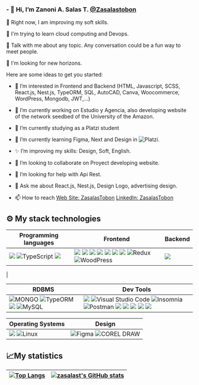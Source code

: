### - 👋 Hi, I’m Zanoni A. Salas T. [@Zasalastobon](https://twitter.com/ZasColectivo)


🔭 Right now, I am improving my soft skills.

🌱 I'm trying to learn cloud computing and Devops.

💬 Talk with me about any topic. Any conversation could be a fun way to meet people.

🎣 I'm looking for new horizons.


Here are some ideas to get you started:
- 👀 I’m interested in Frontend and Backend (HTML, Javascript, SCSS, React.js, Nest.js, TypeORM, SQL, AutoCAD, Canva, Woocommerce, WordPress, Mongodb, JWT,...)
- 🔭 I’m currently working on Estudio y Agencia, also developing website of the network seedbed of the University of the Amazon.
- 💞️ I’m currently studying as a Platzi student
- 🌱 I’m currently learning Figma, Next and Design in ![Platzi](https://img.shields.io/badge/platzi-black.svg?style=for-the-badge&logo=platzi&logoColor=?logoColor=blue).
- ✨ I’m improving my skills: Design, Soft, English.
- 👯 I’m looking to collaborate on Proyect developing website.
- 🤔 I’m looking for help with Api Rest.
- 💬 Ask me about React.js, Nest.js, Design Logo, advertising design.

- 📫 How to reach   [Web Site: ZasalasTobon](https://zasalastobon.com/diplomas/) [LinkedIn: ZasalasTobon](https://www.linkedin.com/in/zanoni-alfredo-salas-tob%C3%B3n-30b1b6241/)
<!--
**Zasalast/zasalast** is a ✨ _special_ ✨ repository because its `README.md` (this file) appears on your GitHub profile.
- 😄 Pronouns: ...
- ⚡ Fun fact: ...
- 🤔 I’m looking for help with ...

-->
## ⚙ My stack technologies
|Programming languages|Frontend|Backend|
|---|---|---|
|<img src="https://img.shields.io/badge/JavaScript-323330?style=for-the-badge&logo=javascript&logoColor=F7DF1E"/> ![TypeScript](https://img.shields.io/badge/typescript-%23007ACC.svg?style=for-the-badge&logo=typescript&logoColor=white) <img src="https://img.shields.io/badge/Python-FFD43B?style=for-the-badge&logo=python&logoColor=blue" />    |<img src="https://img.shields.io/badge/Markdown-000000?style=for-the-badge&logo=markdown&logoColor=white" /> <img src="https://img.shields.io/badge/Bootstrap-430098?style=for-the-badge&logo=bootstrap&logoColor=white"/>  <img src="https://img.shields.io/badge/Tailwind_CSS-38B2AC?style=for-the-badge&logo=tailwind-css&logoColor=white"/> <img src="https://img.shields.io/badge/HTML5-E34F26?style=for-the-badge&logo=html5&logoColor=white"/> <img src="https://img.shields.io/badge/React-20232A?style=for-the-badge&logo=react&logoColor=61DAFB" /> <img src="https://img.shields.io/badge/Sass-CC6699?style=for-the-badge&logo=sass&logoColor=white" /> <img src="https://img.shields.io/badge/CSS3-1572B6?style=for-the-badge&logo=css3&logoColor=white"/> ![Redux](https://img.shields.io/badge/redux-fuchsia.svg?style=for-the-badge&logo=redux&logoColor=?logoColor=fuchsia)![WoodPress](https://img.shields.io/badge/wordpress-black?style=for-the-badge&logo=next.js&logoColor=white)|<img src="https://img.shields.io/badge/nestjs-E0234E?style=for-the-badge&logo=nestjs&logoColor=white" />
|


|RDBMS|Dev Tools|
|---|---|
![MONGO](https://img.shields.io/badge/MONGO-GREE.svg?style=for-the-badge&logo=MONGO&logoColor=?logoColor=GREE) ![TypeORM](https://img.shields.io/badge/TypeORM-black?style=for-the-badge&logo=TypeORM.js&logoColor=white) <img src="https://img.shields.io/badge/PostgreSQL-316192?style=for-the-badge&logo=postgresql&logoColor=white"/> ![MySQL](https://img.shields.io/badge/mysql-%2300f.svg?style=for-the-badge&logo=mysql&logoColor=white) | <img src="https://img.shields.io/badge/GIT-E44C30?style=for-the-badge&logo=git&logoColor=white"/> ![Visual Studio Code](https://img.shields.io/badge/Visual%20Studio%20Code-0078d7.svg?style=for-the-badge&logo=visual-studio-code&logoColor=white) ![Insomnia](https://img.shields.io/badge/Insomnia-black?style=for-the-badge&logo=insomnia&logoColor=5849BE) ![Postman](https://img.shields.io/badge/postman-FCC624.svg?style=for-the-badge&logo=postman&logoColor=?logoColor=violet) <img src="https://img.shields.io/badge/Docker-2CA5E0?style=for-the-badge&logo=docker&logoColor=white"/> <img src="https://img.shields.io/badge/Markdown-000000?style=for-the-badge&logo=markdown&logoColor=white" /> <img src="https://img.shields.io/badge/Shell_Script-121011?style=for-the-badge&logo=gnu-bash&logoColor=white" /> <img src="https://img.shields.io/badge/Swagger-85EA2D?style=for-the-badge&logo=Swagger&logoColor=white" /> <img src="https://img.shields.io/badge/Heroku-430098?style=for-the-badge&logo=heroku&logoColor=white" /> |


|Operating Systems|Design|
|---|---|
| <img src="https://img.shields.io/badge/Windows-0078D6?style=for-the-badge&logo=windows&logoColor=white" /> ![Linux](https://img.shields.io/badge/Linux-FCC624?style=for-the-badge&logo=linux&logoColor=black)|![Figma](https://img.shields.io/badge/figma-black.svg?style=for-the-badge&logo=figma&logoColor=?logoColor=blue) ![COREL DRAW](https://img.shields.io/badge/COREL%20DRAW-GREED.svg?style=for-the-badge&logo=COREL&logoColor=?logoColor=GREED)|

 
 
## 📈My statistics
|[![Top Langs](https://github-readme-stats.vercel.app/api/top-langs/?username=zasalast&show_icons=true&hide=&count_private=true&title_color=facc15&text_color=ffffff&icon_color=0891b2&bg_color=1c1917&hide_border=true&show_icons=true&theme=city_lights)](https://github.com/zasalast/github-readme-stats)|<a href="http://www.github.com/zasalast"><img src="https://github-readme-stats.vercel.app/api?username=zasalast&show_icons=true&hide=&count_private=true&title_color=facc15&text_color=ffffff&icon_color=0891b2&bg_color=1c1917&hide_border=true&show_icons=true" alt="zasalast's GitHub stats" /></a>|
|---|---|
